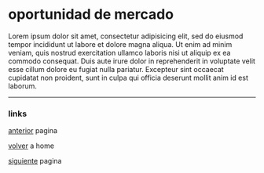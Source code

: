 # oportunidad de mercado

Lorem ipsum dolor sit amet, consectetur adipisicing elit, sed do eiusmod tempor incididunt ut labore et dolore magna aliqua. Ut enim ad minim veniam, quis nostrud exercitation ullamco laboris nisi ut aliquip ex ea commodo consequat. Duis aute irure dolor in reprehenderit in voluptate velit esse cillum dolore eu fugiat nulla pariatur. Excepteur sint occaecat cupidatat non proident, sunt in culpa qui officia deserunt mollit anim id est laborum.

---
### links

[anterior](https://github.com/JuanLuisClaure/project_C/blob/master/cases/case-001/executive/informacion.md) pagina

[volver](https://github.com/JuanLuisClaure/project_C) a home

[siguiente](https://github.com/JuanLuisClaure/project_C/blob/master/cases/case-001/executive/servicio.md) pagina
